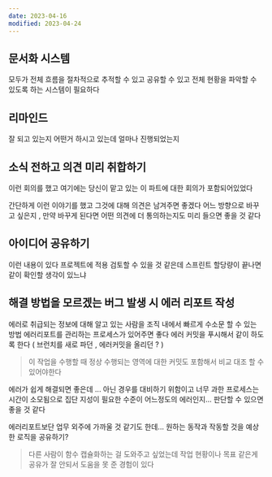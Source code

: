 ```yaml
---
date: 2023-04-16
modified: 2023-04-24
---
```


## 문서화 시스템

모두가 전체 흐름을 절차적으로 추적할 수 있고
공유할 수 있고
전체 현황을 파악할 수 있도록 하는 시스템이 필요하다

## 리마인드

잘 되고 있는지
어떤거 하시고 있는데 얼마나 진행되었는지

## 소식 전하고 의견 미리 취합하기

이런 회의를 했고
여기에는 당신이 맡고 있는 이 파트에 대한 회의가 포함되어있었다

간단하게 이런 이야기를 했고
그것에 대해 의견은 남겨주면 좋겠다
어느 방향으로 바꾸고 싶은지 , 만약 바꾸게 된다면 어떤 의견에 더 통의하는지도 미리 들으면 좋을 것 같다

## 아이디어 공유하기

이런 내용이 있다
프로젝트에 적용 검토할 수 있을 것 같은데
스프린트 할당량이 끝나면 같이 확인할 생각이 있느냐

## 해결 방법을 모르겠는 버그 발생 시 에러 리포트 작성

에러로 취급되는 정보에 대해 알고 있는 사람을 조직 내에서 빠르게 수소문 할 수 있는 방법
에러리포트를 관리하는 프로세스가 있어주면 좋다
에러 커밋을 푸시해서 같이 하도록 한다 ( 브런치를 새로 파던 , 에러커밋을 올리던 ? )
> 이 작업을 수행할 때 정상 수행되는 영역에 대한 커밋도 포함해서 비교 대조 할 수 있어야한다

에러가 쉽게 해결되면 좋은데 ... 아닌 경우를 대비하기 위함이고
너무 과한 프로세스는 시간이 소모됨으로 집단 지성이 필요한 수준이 어느정도의 에러인지...
판단할 수 있으면 좋을 것 같다

에러리포트보단 업무 외주에 가까울 것 같기도 한데...
원하는 동작과 작동할 것을 예상한 로직을 공유하기?
> 다른 사람이 함수 캡슐화하는 걸 도와주고 싶었는데 작업 현황이나 목표 같은게 공유가 잘 안되서 도움을 못 준 경험이 있다

##
